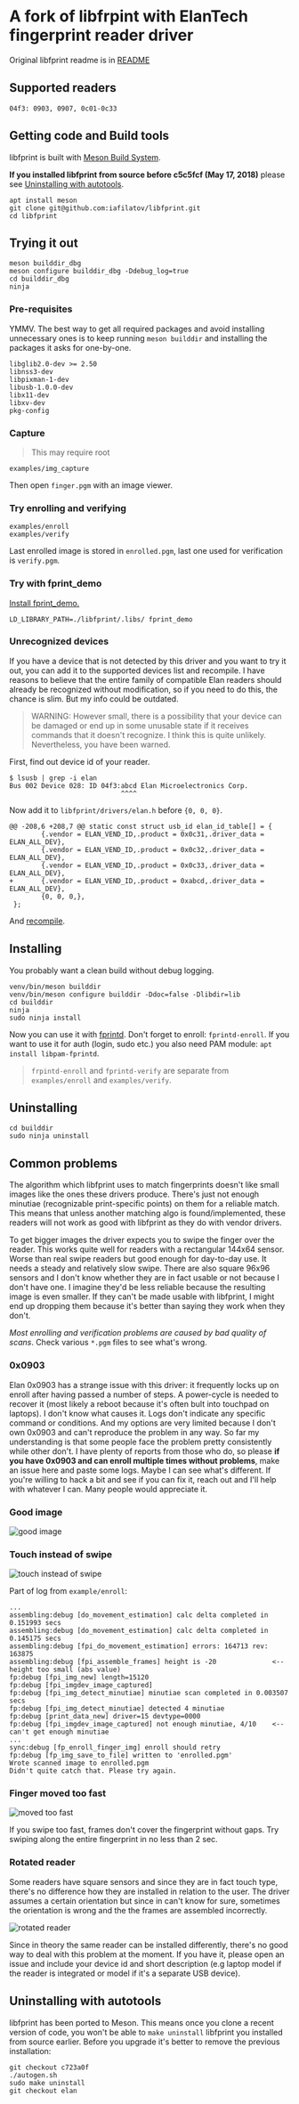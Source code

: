 # A fork of libfrpint with ElanTech fingerprint reader driver

Original libfprint readme is in [README](README)

## Supported readers

`04f3: 0903, 0907, 0c01-0c33`

## Getting code and Build tools

libfprint is built with [Meson Build System](http://mesonbuild.com/Quick-guide.html).

**If you installed libfprint from source before c5c5fcf (May 17, 2018)** please see [Uninstalling with autotools](#uninstalling-with-autotools).

```
apt install meson
git clone git@github.com:iafilatov/libfprint.git
cd libfprint
```

## Trying it out

```
meson builddir_dbg
meson configure builddir_dbg -Ddebug_log=true
cd builddir_dbg
ninja
```

### Pre-requisites

YMMV. The best way to get all required packages and avoid installing unnecessary ones is to keep running `meson builddir` and installing the packages it asks for one-by-one.

```
libglib2.0-dev >= 2.50
libnss3-dev
libpixman-1-dev
libusb-1.0.0-dev
libx11-dev
libxv-dev
pkg-config
```

### Capture

> This may require root

```
examples/img_capture
```

Then open `finger.pgm` with an image viewer.

### Try enrolling and verifying

```
examples/enroll
examples/verify
```

Last enrolled image is stored in `enrolled.pgm`, last one used for verification is `verify.pgm`.

### Try with fprint_demo

[Install fprint_demo.](https://www.freedesktop.org/wiki/Software/fprint/Download/)

```
LD_LIBRARY_PATH=./libfprint/.libs/ fprint_demo
```

### Unrecognized devices

If you have a device that is not detected by this driver and you want to try it out, you can add it to the supported devices list and recompile. I have reasons to believe that the entire family of compatible Elan readers should already be recognized without modification, so if you need to do this, the chance is slim. But my info could be outdated.

> WARNING: However small, there is a possibility that your device can be damaged or end up in some unusable state if it receives commands that it doesn't recognize. I think this is quite unlikely. Nevertheless, you have been warned.

First, find out device id of your reader.
```
$ lsusb | grep -i elan
Bus 002 Device 028: ID 04f3:abcd Elan Microelectronics Corp.
                            ^^^^
```

Now add it to `libfprint/drivers/elan.h` before `{0, 0, 0}`.
```
@@ -208,6 +208,7 @@ static const struct usb_id elan_id_table[] = {
        {.vendor = ELAN_VEND_ID,.product = 0x0c31,.driver_data = ELAN_ALL_DEV},
        {.vendor = ELAN_VEND_ID,.product = 0x0c32,.driver_data = ELAN_ALL_DEV},
        {.vendor = ELAN_VEND_ID,.product = 0x0c33,.driver_data = ELAN_ALL_DEV},
+       {.vendor = ELAN_VEND_ID,.product = 0xabcd,.driver_data = ELAN_ALL_DEV},
        {0, 0, 0,},
 };
 ```

And [recompile](#trying-it-out).


## Installing

You probably want a clean build without debug logging.

```
venv/bin/meson builddir
venv/bin/meson configure builddir -Ddoc=false -Dlibdir=lib
cd builddir
ninja
sudo ninja install
```

Now you can use it with [fprintd](https://www.freedesktop.org/wiki/Software/fprint/fprintd/). Don't forget to enroll: `fprintd-enroll`. If you want to use it for auth (login, sudo etc.) you also need PAM module: `apt install libpam-fprintd`.

> `frpintd-enroll` and `fprintd-verify` are separate from `examples/enroll` and `examples/verify`.

## Uninstalling

```
cd builddir
sudo ninja uninstall
```

## Common problems

The algorithm which libfprint uses to match fingerprints doesn't like small images like the ones these drivers produce. There's just not enough minutiae (recognizable print-specific points) on them for a reliable match. This means that unless another matching algo is found/implemented, these readers will not work as good with libfprint as they do with vendor drivers.

To get bigger images the driver expects you to swipe the finger over the reader. This works quite well for readers with a rectangular 144x64 sensor. Worse than real swipe readers but good enough for day-to-day use. It needs a steady and relatively slow swipe. There are also square 96x96 sensors and I don't know whether they are in fact usable or not because I don't have one. I imagine they'd be less reliable because the resulting image is even smaller. If they can't be made usable with libfprint, I might end up dropping them because it's better than saying they work when they don't.

*Most enrolling and verification problems are caused by bad quality of scans*. Check various `*.pgm` files to see what's wrong.


### 0x0903

Elan 0x0903 has a strange issue with this driver: it frequently locks up on enroll after having passed a number of steps. A power-cycle is needed to recover it (most likely a reboot because it's often bult into touchpad on laptops). I don't know what causes it. Logs don't indicate any specific command or conditions. And my options are very limited because I don't own 0x0903 and can't reproduce the problem in any way. So far my understanding is that some people face the problem pretty consistently while other don't. I have plenty of reports from those who do, so please **if you have 0x0903 and can enroll multiple times without problems**, make an issue here and paste some logs. Maybe I can see what's different. If you're willing to hack a bit and see if you can fix it, reach out and I'll help with whatever I can. Many people would appreciate it.


### Good image

![good image](img/good.png)

### Touch instead of swipe

![touch instead of swipe](img/touch.png)

Part of log from `example/enroll`:
```
...
assembling:debug [do_movement_estimation] calc delta completed in 0.151993 secs
assembling:debug [do_movement_estimation] calc delta completed in 0.145175 secs
assembling:debug [fpi_do_movement_estimation] errors: 164713 rev: 163875
assembling:debug [fpi_assemble_frames] height is -20              <-- height too small (abs value)
fp:debug [fpi_img_new] length=15120
fp:debug [fpi_imgdev_image_captured]
fp:debug [fpi_img_detect_minutiae] minutiae scan completed in 0.003507 secs
fp:debug [fpi_img_detect_minutiae] detected 4 minutiae
fp:debug [print_data_new] driver=15 devtype=0000
fp:debug [fpi_imgdev_image_captured] not enough minutiae, 4/10    <-- can't get enough minutiae
...
sync:debug [fp_enroll_finger_img] enroll should retry
fp:debug [fp_img_save_to_file] written to 'enrolled.pgm'
Wrote scanned image to enrolled.pgm
Didn't quite catch that. Please try again.
```

### Finger moved too fast

![moved too fast](img/fast.png)

If you swipe too fast, frames don't cover the fingerprint without gaps. Try swiping along the entire fingerprint in no less than 2 sec.

### Rotated reader

Some readers have square sensors and since they are in fact touch type, there's no difference how they are installed in relation to the user. The driver assumes a certain orientation but since in can't know for sure, sometimes the orientation is wrong and the the frames are assembled incorrectly.

![rotated reader](img/rotated.png)

Since in theory the same reader can be installed differently, there's no good way to deal with this problem at the moment. If you have it, please open an issue and include your device id and short description (e.g laptop model if the reader is integrated or model if it's a separate USB device).


## Uninstalling with autotools

libfprint has been ported to Meson. This means once you clone a recent version of code, you won't be able to `make uninstall` libfprint you installed from source earlier. Before you upgrade it's better to remove the previous installation:

```
git checkout c723a0f
./autogen.sh
sudo make uninstall
git checkout elan
```
